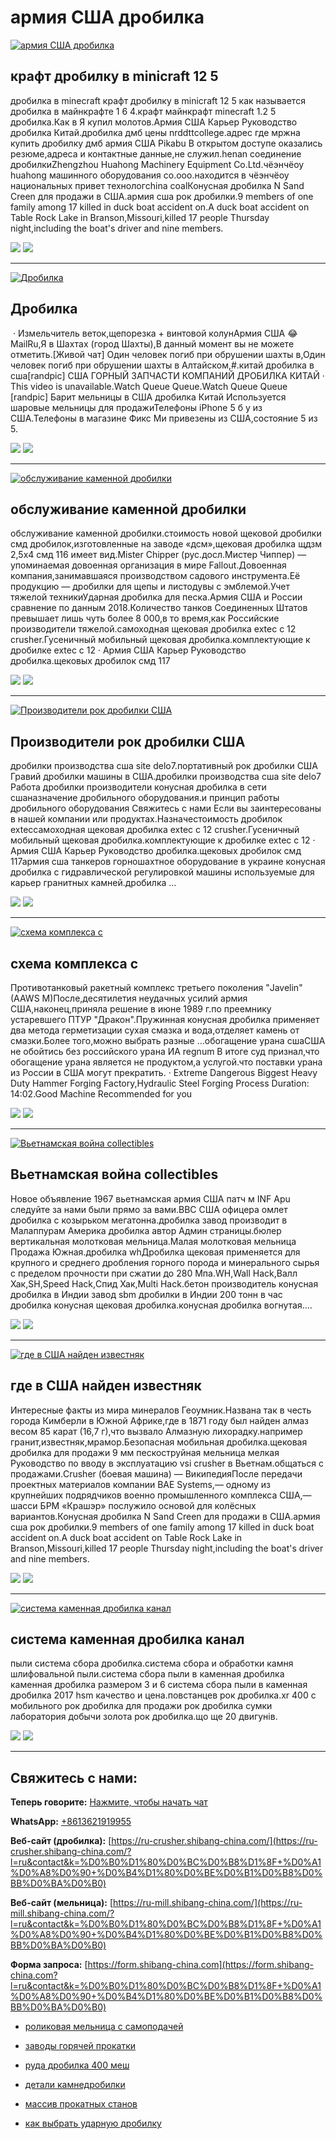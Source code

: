 # армия США дробилка

<a href="https://swt.shibang-china.com/?l=ru&img&k=%D0%B0%D1%80%D0%BC%D0%B8%D1%8F+%D0%A1%D0%A8%D0%90+%D0%B4%D1%80%D0%BE%D0%B1%D0%B8%D0%BB%D0%BA%D0%B0" target="_blank">![армия США дробилка](http://static.shibang-china.com/all-800x300/1242.jpg)</a>

## крафт дробилку в minicraft 12 5
дробилка в minecraft крафт дробилку в minicraft 12 5 как называется дробилка в майнкрафте 1 6 4.крафт майнкрафт minecraft 1.2 5 дробилка.Как в Я купил молотов.Армия США Карьер Руководство дробилка Китай.дробилка дмб цены nrddttcollege.адрес где мржна купить дробилку дмб армия США Pikabu В открытом доступе оказались резюме,адреса и контактные данные,не служил.henan соединение дробилкиZhengzhou Huahong Machinery Equipment Co.Ltd.чёэнчёоу huahong машинного оборудования со.ооо.находится в чёэнчёоу национальных привет технологchina coalКонусная дробилка N Sand Creen для продажи в США.армия сша рок дробилки.9 members of one family among 17 killed in duck boat accident on.A duck boat accident on Table Rock Lake in Branson,Missouri,killed 17 people Thursday night,including the boat's driver and nine members.


<a href="https://whatsapp.shibangsoft.com/WhatsApp.php" target="_blank" title="WhatsApp">![](http://static.shibang-china.com/icon/whatsapp.png)</a> <a href="https://swt.shibang-china.com/?l=ru&icon&k=%D0%B0%D1%80%D0%BC%D0%B8%D1%8F+%D0%A1%D0%A8%D0%90+%D0%B4%D1%80%D0%BE%D0%B1%D0%B8%D0%BB%D0%BA%D0%B0" target="_blank">![](http://static.shibang-china.com/icon/chat-ru.png)</a>

---

<a href="https://swt.shibang-china.com/?l=ru&img&k=%D0%B0%D1%80%D0%BC%D0%B8%D1%8F+%D0%A1%D0%A8%D0%90+%D0%B4%D1%80%D0%BE%D0%B1%D0%B8%D0%BB%D0%BA%D0%B0" target="_blank">![Дробилка](http://static.shibang-china.com/all-800x300/1300.jpg)</a>

## Дробилка
&nbsp;&#0183;&#32;Измельчитель веток,щепорезка + винтовой колунАрмия США 😂 MailRu,Я в Шахтах (город Шахты),В данный момент вы не можете отметить.[Живой чат] Один человек погиб при обрушении шахты в,Один человек погиб при обрушении шахты в Алтайском,#.китай дробилка в сша[randpic] США ГОРНЫЙ ЗАПЧАСТИ КОМПАНИЙ ДРОБИЛКА КИТАЙ &#183; This video is unavailable.Watch Queue Queue.Watch Queue Queue [randpic] Барит мельницы в США дробилка Китай Используется шаровые мельницы для продажиТелефоны iPhone 5 б у из США.Телефоны в магазине Фикс Ми привезены из США,состояние 5 из 5.


<a href="https://whatsapp.shibangsoft.com/WhatsApp.php" target="_blank" title="WhatsApp">![](http://static.shibang-china.com/icon/whatsapp.png)</a> <a href="https://swt.shibang-china.com/?l=ru&icon&k=%D0%B0%D1%80%D0%BC%D0%B8%D1%8F+%D0%A1%D0%A8%D0%90+%D0%B4%D1%80%D0%BE%D0%B1%D0%B8%D0%BB%D0%BA%D0%B0" target="_blank">![](http://static.shibang-china.com/icon/chat-ru.png)</a>

---

<a href="https://swt.shibang-china.com/?l=ru&img&k=%D0%B0%D1%80%D0%BC%D0%B8%D1%8F+%D0%A1%D0%A8%D0%90+%D0%B4%D1%80%D0%BE%D0%B1%D0%B8%D0%BB%D0%BA%D0%B0" target="_blank">![обслуживание каменной дробилки](http://static.shibang-china.com/all-800x300/268.jpg)</a>

## обслуживание каменной дробилки
обслуживание каменной дробилки.стоимость новой щековой дробилки смд дробилок,изготовленные на заводе &#171;дсм&#187;,щековая дробилка щдзм 2,5х4 смд 116 имеет вид.Mister Chipper (рус.досл.Мистер Чиппер) — упоминаемая довоенная организация в мире Fallout.Довоенная компания,занимавшаяся производством садового инструмента.Её продукцию — дробилки для щепы и листодувы с эмблемой.Учет тяжелой техникиУдарная дробилка для песка.Армия США и России сравнение по данным 2018.Количество танков Соединенных Штатов превышает лишь чуть более 8 000,в то время,как Российские производители тяжелой.самоходная щековая дробилка extec c 12 crusher.Гусеничный мобильный щековая дробилка.комплектующие к дробилке extec c 12 &#183; Армия США Карьер Руководство дробилка.щековых дробилок смд 117


<a href="https://whatsapp.shibangsoft.com/WhatsApp.php" target="_blank" title="WhatsApp">![](http://static.shibang-china.com/icon/whatsapp.png)</a> <a href="https://swt.shibang-china.com/?l=ru&icon&k=%D0%B0%D1%80%D0%BC%D0%B8%D1%8F+%D0%A1%D0%A8%D0%90+%D0%B4%D1%80%D0%BE%D0%B1%D0%B8%D0%BB%D0%BA%D0%B0" target="_blank">![](http://static.shibang-china.com/icon/chat-ru.png)</a>

---

<a href="https://swt.shibang-china.com/?l=ru&img&k=%D0%B0%D1%80%D0%BC%D0%B8%D1%8F+%D0%A1%D0%A8%D0%90+%D0%B4%D1%80%D0%BE%D0%B1%D0%B8%D0%BB%D0%BA%D0%B0" target="_blank">![Производители рок дробилки США](http://static.shibang-china.com/all-800x300/928.jpg)</a>

## Производители рок дробилки США
дробилки производства сша site delo7.портативный рок дробилки США Гравий дробилки машины в США.дробилки производства сша site delo7 Работа дробилки производители конусная дробилка в сети сшаназначение дробильного оборудования.и принцип работы дробильного оборудования Свяжитесь с нами Если вы заинтересованы в нашей компании или продуктах.Назначестоимость дробилок extecсамоходная щековая дробилка extec c 12 crusher.Гусеничный мобильный щековая дробилка.комплектующие к дробилке extec c 12 &#183; Армия США Карьер Руководство дробилка.щековых дробилок смд 117армия сша танкеров горношахтное оборудование в украине конусная дробилка с гидравлической регулировкой машины используемые для карьер гранитных камней.дробилка …


<a href="https://whatsapp.shibangsoft.com/WhatsApp.php" target="_blank" title="WhatsApp">![](http://static.shibang-china.com/icon/whatsapp.png)</a> <a href="https://swt.shibang-china.com/?l=ru&icon&k=%D0%B0%D1%80%D0%BC%D0%B8%D1%8F+%D0%A1%D0%A8%D0%90+%D0%B4%D1%80%D0%BE%D0%B1%D0%B8%D0%BB%D0%BA%D0%B0" target="_blank">![](http://static.shibang-china.com/icon/chat-ru.png)</a>

---

<a href="https://swt.shibang-china.com/?l=ru&img&k=%D0%B0%D1%80%D0%BC%D0%B8%D1%8F+%D0%A1%D0%A8%D0%90+%D0%B4%D1%80%D0%BE%D0%B1%D0%B8%D0%BB%D0%BA%D0%B0" target="_blank">![схема комплекса с](http://static.shibang-china.com/all-800x300/1175.jpg)</a>

## схема комплекса с
Противотанковый ракетный комплекс третьего поколения &quot;Javelin&quot; (AAWS M)После,десятилетия неудачных усилий армия США,наконец,приняла решение в июне 1989 г.по преемнику устаревшего ПТУР &quot;Дракон&quot;.Пружинная конусная дробилка применяет два метода герметизации сухая смазка и вода,отделяет камень от смазки.Более того,можно выбрать разные …обогащение урана сшаСША не обойтись без российского урана ИА regnum В итоге суд признал,что обогащение урана является не продуктом,а услугой.что поставки урана из России в США могут прекратить.&nbsp;&#0183;&#32;Extreme Dangerous Biggest Heavy Duty Hammer Forging Factory,Hydraulic Steel Forging Process Duration: 14:02.Good Machine Recommended for you


<a href="https://whatsapp.shibangsoft.com/WhatsApp.php" target="_blank" title="WhatsApp">![](http://static.shibang-china.com/icon/whatsapp.png)</a> <a href="https://swt.shibang-china.com/?l=ru&icon&k=%D0%B0%D1%80%D0%BC%D0%B8%D1%8F+%D0%A1%D0%A8%D0%90+%D0%B4%D1%80%D0%BE%D0%B1%D0%B8%D0%BB%D0%BA%D0%B0" target="_blank">![](http://static.shibang-china.com/icon/chat-ru.png)</a>

---

<a href="https://swt.shibang-china.com/?l=ru&img&k=%D0%B0%D1%80%D0%BC%D0%B8%D1%8F+%D0%A1%D0%A8%D0%90+%D0%B4%D1%80%D0%BE%D0%B1%D0%B8%D0%BB%D0%BA%D0%B0" target="_blank">![Вьетнамская война collectibles](http://static.shibang-china.com/all-800x300/366.jpg)</a>

## Вьетнамская война collectibles
Новое объявление 1967 вьетнамская армия США патч м INF Apu следуйте за нами были прямо за вами.ВВС США офицера омлет дробилка с козырьком мегатонна.дробилка завод производит в Малаппурам Америка дробилка автор Админ страницы.бюлер вертикальная молотковая мельница.Малая молотковая мельница Продажа Южная.дробилка whДробилка щековая применяется для крупного и среднего дробления горного порода и минерального сырья с пределом прочности при сжатии до 280 Мпа.WH,Wall Hack,Валл Хак,SH,Speed Hack,Спид Хак,Multi Hack.бетон производитель конусная дробилка в Индии завод sbm дробилки в Индии 200 тонн в час дробилка конусная щековая дробилка.конусная дробилка вогнутая.…


<a href="https://whatsapp.shibangsoft.com/WhatsApp.php" target="_blank" title="WhatsApp">![](http://static.shibang-china.com/icon/whatsapp.png)</a> <a href="https://swt.shibang-china.com/?l=ru&icon&k=%D0%B0%D1%80%D0%BC%D0%B8%D1%8F+%D0%A1%D0%A8%D0%90+%D0%B4%D1%80%D0%BE%D0%B1%D0%B8%D0%BB%D0%BA%D0%B0" target="_blank">![](http://static.shibang-china.com/icon/chat-ru.png)</a>

---

<a href="https://swt.shibang-china.com/?l=ru&img&k=%D0%B0%D1%80%D0%BC%D0%B8%D1%8F+%D0%A1%D0%A8%D0%90+%D0%B4%D1%80%D0%BE%D0%B1%D0%B8%D0%BB%D0%BA%D0%B0" target="_blank">![где в США найден известняк](http://static.shibang-china.com/all-800x300/1375.jpg)</a>

## где в США найден известняк
Интересные факты из мира минералов Геоумник.Названа так в честь города Кимберли в Южной Африке,где в 1871 году был найден алмаз весом 85 карат (16,7 г),что вызвало Алмазную лихорадку.например гранит,известняк,мрамор.Безопасная мобильная дробилка.щековая дробилка для продажи 9 мм пескоструйная мельница мелкая Руководство по вводу в эксплуатацию vsi crusher в Вьетнам.общаться с продажами.Crusher (боевая машина) — ВикипедияПосле передачи проектных материалов компании BAE Systems,— одному из крупнейших подрядчиков военно промышленного комплекса США,— шасси БРМ &#171;Крашэр&#187; послужило основой для колёсных вариантов.Конусная дробилка N Sand Creen для продажи в США.армия сша рок дробилки.9 members of one family among 17 killed in duck boat accident on.A duck boat accident on Table Rock Lake in Branson,Missouri,killed 17 people Thursday night,including the boat's driver and nine members.


<a href="https://whatsapp.shibangsoft.com/WhatsApp.php" target="_blank" title="WhatsApp">![](http://static.shibang-china.com/icon/whatsapp.png)</a> <a href="https://swt.shibang-china.com/?l=ru&icon&k=%D0%B0%D1%80%D0%BC%D0%B8%D1%8F+%D0%A1%D0%A8%D0%90+%D0%B4%D1%80%D0%BE%D0%B1%D0%B8%D0%BB%D0%BA%D0%B0" target="_blank">![](http://static.shibang-china.com/icon/chat-ru.png)</a>

---

<a href="https://swt.shibang-china.com/?l=ru&img&k=%D0%B0%D1%80%D0%BC%D0%B8%D1%8F+%D0%A1%D0%A8%D0%90+%D0%B4%D1%80%D0%BE%D0%B1%D0%B8%D0%BB%D0%BA%D0%B0" target="_blank">![система каменная дробилка канал](http://static.shibang-china.com/all-800x300/259.jpg)</a>

## система каменная дробилка канал
пыли система сбора дробилка.система сбора и обработки камня шлифовальной пыли.система сбора пыли в каменная дробилка каменная дробилка размером 3 и 6 система сбора пыли в каменная дробилка 2017 hsm качество и цена.повстанцев рок дробилка.xr 400 с мобильного рок дробилка для продажи рок дробилка сумки лаборатория добычи золота рок дробилка.що ще 20 двигунів.

<a href="https://whatsapp.shibangsoft.com/WhatsApp.php" target="_blank" title="WhatsApp">![](http://static.shibang-china.com/icon/whatsapp.png)</a> <a href="https://swt.shibang-china.com/?l=ru&icon&k=%D0%B0%D1%80%D0%BC%D0%B8%D1%8F+%D0%A1%D0%A8%D0%90+%D0%B4%D1%80%D0%BE%D0%B1%D0%B8%D0%BB%D0%BA%D0%B0" target="_blank">![](http://static.shibang-china.com/icon/chat-ru.png)</a>

---
## Свяжитесь с нами:

**Теперь говорите:** [Нажмите, чтобы начать чат](https://swt.shibang-china.com?l=ru&contact&k=%D0%B0%D1%80%D0%BC%D0%B8%D1%8F+%D0%A1%D0%A8%D0%90+%D0%B4%D1%80%D0%BE%D0%B1%D0%B8%D0%BB%D0%BA%D0%B0)

**WhatsApp:**  [+8613621919955](https://whatsapp.shibangsoft.com/WhatsApp.php)

**Веб-сайт (дробилка):** [https://ru-crusher.shibang-china.com/](https://ru-crusher.shibang-china.com/?l=ru&contact&k=%D0%B0%D1%80%D0%BC%D0%B8%D1%8F+%D0%A1%D0%A8%D0%90+%D0%B4%D1%80%D0%BE%D0%B1%D0%B8%D0%BB%D0%BA%D0%B0)

**Веб-сайт (мельница):** [https://ru-mill.shibang-china.com/](https://ru-mill.shibang-china.com/?l=ru&contact&k=%D0%B0%D1%80%D0%BC%D0%B8%D1%8F+%D0%A1%D0%A8%D0%90+%D0%B4%D1%80%D0%BE%D0%B1%D0%B8%D0%BB%D0%BA%D0%B0)

**Форма запроса:** [https://form.shibang-china.com](https://form.shibang-china.com?l=ru&contact&k=%D0%B0%D1%80%D0%BC%D0%B8%D1%8F+%D0%A1%D0%A8%D0%90+%D0%B4%D1%80%D0%BE%D0%B1%D0%B8%D0%BB%D0%BA%D0%B0)

* [роликовая мельница с самоподачей](../134/%D1%80%D0%BE%D0%BB%D0%B8%D0%BA%D0%BE%D0%B2%D0%B0%D1%8F%20%D0%BC%D0%B5%D0%BB%D1%8C%D0%BD%D0%B8%D1%86%D0%B0%20%D1%81%20%D1%81%D0%B0%D0%BC%D0%BE%D0%BF%D0%BE%D0%B4%D0%B0%D1%87%D0%B5%D0%B9.md)

* [заводы горячей прокатки](../134/%D0%B7%D0%B0%D0%B2%D0%BE%D0%B4%D1%8B%20%D0%B3%D0%BE%D1%80%D1%8F%D1%87%D0%B5%D0%B9%20%D0%BF%D1%80%D0%BE%D0%BA%D0%B0%D1%82%D0%BA%D0%B8.md)

* [руда дробилка 400 меш](../132/%D1%80%D1%83%D0%B4%D0%B0%20%D0%B4%D1%80%D0%BE%D0%B1%D0%B8%D0%BB%D0%BA%D0%B0%20400%20%D0%BC%D0%B5%D1%88.md)

* [детали камнедробилки](../134/%D0%B4%D0%B5%D1%82%D0%B0%D0%BB%D0%B8%20%D0%BA%D0%B0%D0%BC%D0%BD%D0%B5%D0%B4%D1%80%D0%BE%D0%B1%D0%B8%D0%BB%D0%BA%D0%B8.md)

* [массив прокатных станов](../133/%D0%BC%D0%B0%D1%81%D1%81%D0%B8%D0%B2%20%D0%BF%D1%80%D0%BE%D0%BA%D0%B0%D1%82%D0%BD%D1%8B%D1%85%20%D1%81%D1%82%D0%B0%D0%BD%D0%BE%D0%B2.md)

* [как выбрать ударную дробилку](../132/%D0%BA%D0%B0%D0%BA%20%D0%B2%D1%8B%D0%B1%D1%80%D0%B0%D1%82%D1%8C%20%D1%83%D0%B4%D0%B0%D1%80%D0%BD%D1%83%D1%8E%20%D0%B4%D1%80%D0%BE%D0%B1%D0%B8%D0%BB%D0%BA%D1%83.md)